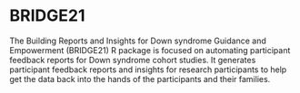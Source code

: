 # BRIDGE21

The Building Reports and Insights for Down syndrome Guidance and Empowerment
(BRIDGE21) R package is focused on automating participant feedback reports for
Down syndrome cohort studies. It generates participant feedback reports and
insights for research participants to help get the data back into the hands of
the participants and their families.

